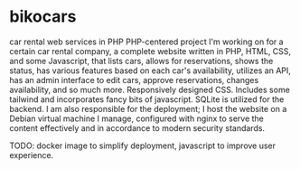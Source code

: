 # bikocars
 car rental web services in PHP
PHP-centered project I'm working on for a certain car rental company, a complete website written in PHP, HTML, CSS, and some Javascript, that lists cars, allows for reservations, shows the status, has various features based on each car's availability, utilizes an API, has an admin interface to edit cars, approve reservations, changes availability, and so much more.
Responsively designed CSS. Includes some tailwind and incorporates fancy bits of javascript.
SQLite is utilized for the backend.
I am also responsible for the deployment; I host the website on a Debian virtual machine I manage, configured with nginx to serve the content effectively and in accordance to modern security standards.

TODO: docker image to simplify deployment, javascript to improve user experience.
